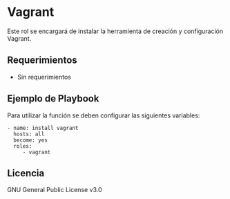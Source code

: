 Vagrant
=======

Este rol se encargará de instalar la herramienta de creación y configuración Vagrant.

Requerimientos
--------------

- Sin requerimientos

Ejemplo de Playbook
-------------------

Para utilizar la función se deben configurar las siguientes variables:

    - name: install vagrant
      hosts: all
      become: yes
      roles: 
         - vagrant

Licencia
--------

GNU General Public License v3.0
